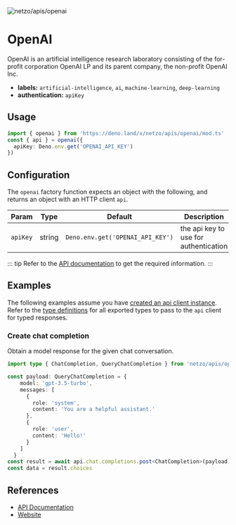 <img src="https://raw.githubusercontent.com/netzo/netzo/main/assets/apis/openai.svg" alt="netzo/apis/openai" class="mb-5 w-75px">

# OpenAI

OpenAI is an artificial intelligence research laboratory consisting of the for-profit corporation OpenAI LP and its parent company, the non-profit OpenAI Inc.

- **labels:** `artificial-intelligence`, `ai`, `machine-learning`, `deep-learning`
- **authentication:** `apiKey`

## Usage

```ts
import { openai } from 'https://deno.land/x/netzo/apis/openai/mod.ts'
const { api } = openai({
  apiKey: Deno.env.get('OPENAI_API_KEY')
})
```

## Configuration

The `openai` factory function expects an object with the following, and returns an object with an HTTP client `api`.

| Param    | Type   | Default                           | Description                           |
|----------|--------|-----------------------------------|---------------------------------------|
| `apiKey` | string | `Deno.env.get('OPENAI_API_KEY') ` | the api key to use for authentication |

::: tip Refer to the [API documentation](https://platform.openai.com/docs/api-reference) to get the required information.
:::

## Examples

The following examples assume you have [created an api client instance](#usage). Refer to the [type definitions](https://deno.land/x/netzo/apis/openai/types.ts) for all exported types to pass to the `api` client for typed responses.

### Create chat completion

Obtain a model response for the given chat conversation.

```ts 
import type { ChatCompletion, QueryChatCompletion } from 'netzo/apis/openai/types.ts'

const payload: QueryChatCompletion = {
    model: 'gpt-3.5-turbo',
    messages: [
      {
        role: 'system',
        content: 'You are a helpful assistant.'
      },
      {
        role: 'user',
        content: 'Hello!'
      }
    ]
  }
const result = await api.chat.completions.post<ChatCompletion>(payload)
const data = result.choices
 ```

## References

- [API Documentation](https://platform.openai.com/docs/api-reference)
- [Website](https://openai.com/)
